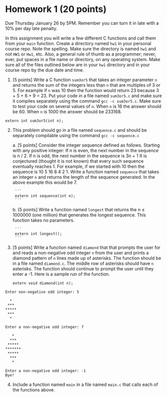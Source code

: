 # Homework 1 (20 points)

Due Thursday January 26 by 5PM. Remember you can turn it in late with a 10% per day late penalty.

In this assignment you will write a few different C functions and call them from your `main` function. Create a directory
named `hw1` in your personal course repo. Note the spelling. Make sure the directory is named `hw1` and not `HW1` or
`Hw1`, etc. Also, a general rule of thumb as a programmer; never, ever, put spaces in a file name or directory, on any
operating system. Make sure all of the files outlined below are in your `hw1` directory and in your course repo by the
due date and time.

1. [5 points] Write a C function `sum3or5` that takes an integer parameter `n` and returns the sum of the integers
less than `n` that are multiples of 3 or 5. For example if `n` was 10 then the function would return 23 because 3 +
5 + 6 + 9 = 23. Put your code in a file named `sum3or5.c` and make sure it compiles separately using the
command `gcc -c sum3or5.c`. Make sure to test your code on several values of `n`. When `n` is 16 the
answer should be 60. When `n` is 1000 the answer should be 233168. 

```
extern int sum3or5(int n);
```

2. This problem should go in a file named `sequence.c` and should be separately compilable using the
   command `gcc -c sequence.c`
    
    a. [5 points] Consider the integer sequence defined as follows. Starting with any positive integer:
       If n is even, the next number in the sequence is n / 2. If n is odd, the next number in the sequence is 3n + 1
       It is conjectured (thought it is not known) that every such sequence eventually reaches 1. For example, if we
       started with 10 then the sequence is 10 5 16 8 4 2 1.
       Write a function named `sequence` that takes an integer `n` and returns the length of the sequence generated.
       In the above example this would be 7.
       
        ```
        extern int sequence(int n);
        ```
    
    b. [5 points] Write a function named `longest` that returns the n ≤ 1000000 (one million) that generates the longest
       sequence. This function takes no parameters.
       
        ```
        extern int longest();
        ```
 
3. [5 points] Write a function named `diamond` that that prompts the user for and reads a non-negative odd
   integer `n` from the user and prints a diamond pattern of `n` lines made up of asterisks. The function should be in
   a file named `diamond.c`. The middle row of asterisks should have `n` asterisks. The function should continue
   to prompt the user until they enter a -1. Here is a sample run of the function.
   
   ```
   extern void diamond(int n);
   ```

```
Enter non-negative odd integer: 5

  *
 ***
*****
 ***
  *

Enter a non-negative odd integer: 7
   
   *
  ***
 *****
*******
 *****
  ***
   *

Enter a non-negative odd integer: -1
Bye!
```

4. Include a function named `main` in a file named `main.c` that calls each of the functions above. 
